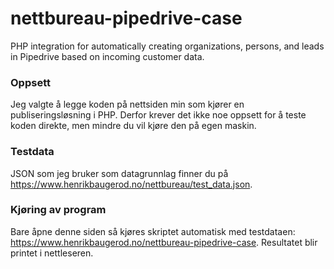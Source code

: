 # nettbureau-pipedrive-case
PHP integration for automatically creating organizations, persons, and leads in Pipedrive based on incoming customer data.

### Oppsett
Jeg valgte å legge koden på nettsiden min som kjører en publiseringsløsning i PHP. Derfor krever det ikke noe oppsett for å teste koden direkte, men mindre du vil kjøre den på egen maskin.

### Testdata
JSON som jeg bruker som datagrunnlag finner du på https://www.henrikbaugerod.no/nettbureau/test_data.json.

### Kjøring av program
Bare åpne denne siden så kjøres skriptet automatisk med testdataen: https://www.henrikbaugerod.no/nettbureau-pipedrive-case. Resultatet blir printet i nettleseren.